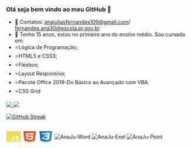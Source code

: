 ### Olá seja bem vindo ao meu GitHub  👋

- 📩 Contatos:  anajuliasfernandes109@gmail.com/ fernandes.ana30@escola.pr.gov.br
- 📒 Tenho 15 anos, estou no primeiro ano do ensino médio. Sou cursada em:
- ⭐Lógica de Programação;
- ⭐HTML5 e CSS3;
- ⭐Flexbox;
- ⭐Layout Responsivo;
- ⭐Pacote Office 2019-Do Básico ao Avançado com VBA.
- ⭐CSS Grid

<div>
  <a href="https://github.com/AnaJuliaFernandes">
  <img height="150em" src="https://github-readme-stats.vercel.app/api?username=AnaJuliaFernandes&show_icons=true&theme=chartreuse-dark&include_all_commits=true&count_private=true"/>
  <img height="150em" src="https://github-readme-stats.vercel.app/api/top-langs/?username=AnaJuliaFernandes&layout=compact&langs_count=7&theme=chartreuse-dark"/>
</div>

  [![GitHub Streak](https://github-readme-streak-stats.herokuapp.com?user=AnaJuliaFernandes&theme=chartreuse-dark&hide_border=falso)](https://git.io/streak-stats)

<div style="display: inline_block"><br>
  <img align="center" alt="AnaJu-Java" height="30" width="40" src="https://raw.githubusercontent.com/devicons/devicon/master/icons/javascript/javascript-plain.svg">
  <img align="center" alt="AnaJu-HTML5" height="30" width="40" src="https://raw.githubusercontent.com/devicons/devicon/master/icons/html5/html5-original.svg">
  <img align="center" alt="AnaJu-CSS3" height="30" width="40" src="https://raw.githubusercontent.com/devicons/devicon/master/icons/css3/css3-original.svg">
  <img align="center" alt="AnaJu-Word" height="30" width="40" src="https://img.icons8.com/metro/26/4a90e2/ms-word.png"/>
  <img align="center" alt="AnaJu-Exel" height="30" width="40" src="https://img.icons8.com/color/48/000000/microsoft-excel-2019--v1.png"/>
  <img align="center" alt="AnaJu-Point" height="30" width="40" src="https://img.icons8.com/color/48/000000/ms-powerpoint--v1.png"/>
</div>
    
##
